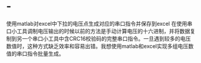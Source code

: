 # -
使用matlab对excel中下拉的电压点生成对应的串口指令并保存到excel
在使用串口小工具调制电压输出的时候以前的方法是手动计算电压的十六进制，并将数据复制到另一个串口小工具中含CRC16校验码的完整串口指令。一旦遇到较多的电压数值时，这种方式缺乏效率和容易出错。我想使用matlab和excel实现多组电压数值的串口指令批量生成。

